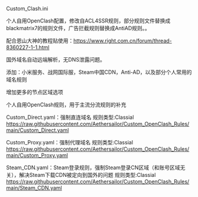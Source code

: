 Custom_Clash.ini

个人自用OpenClash配置，修改自ACL4SSR规则，部分规则文件替换成blackmatrix7的规则文件，广告拦截规则替换成AntiAD规则。。

配合恩山大神的教程贴使用：https://www.right.com.cn/forum/thread-8360227-1-1.html

国外域名自动远端解析，无DNS泄露问题。

添加：小米服务、战网国际服，Steam中国CDN，Anti-AD，以及部分个人常用的域名规则

增加更多的节点区域选项

个人自用OpenClash规则，用于主流分流规则的补充

Custom_Direct.yaml：强制直连域名
规则类型:Classial
https://raw.githubusercontent.com/Aethersailor/Custom_OpenClash_Rules/main/Custom_Direct.yaml

Custom_Proxy.yaml：强制代理域名
规则类型:Classial
https://raw.githubusercontent.com/Aethersailor/Custom_OpenClash_Rules/main/Custom_Proxy.yaml

Steam_CDN.yaml：Steam登录规则，强制Steam登录CN区域（和账号区域无关），解决Steam下载CDN被定向到国外的问题
规则类型:Classial
https://raw.githubusercontent.com/Aethersailor/Custom_OpenClash_Rules/main/Steam_CDN.yaml
